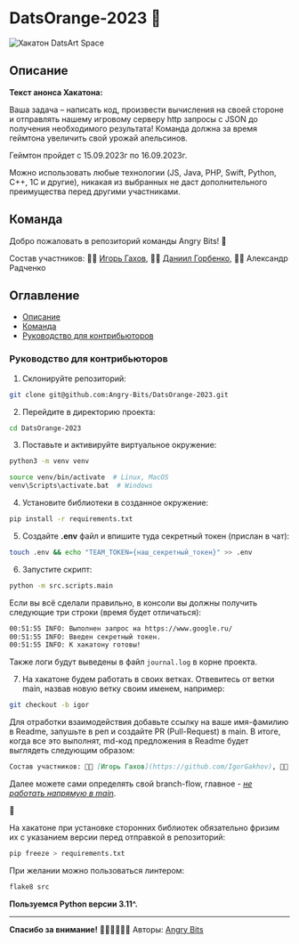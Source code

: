 # DatsOrange-2023 🍊

<image src="docs/datsorange_hackaton_banner.jpg" alt="Хакатон DatsArt Space">

## Описание

**Текст анонса Хакатона:**

Ваша задача – написать код, произвести вычисления на своей стороне и отправлять нашему игровому серверу http запросы с JSON до получения необходимого результата! Команда должна за время геймтона увеличить свой урожай апельсинов.

Геймтон пройдет с 15.09.2023г по 16.09.2023г.

Можно использовать любые технологии (JS, Java, PHP, Swift, Python, C++, 1C и другие), никакая из выбранных не даст дополнительного преимущества перед другими участниками.

## Команда
Добро пожаловать в репозиторий команды Angry Bits! 👋

Состав участников: 👨‍💻 [Игорь Гахов](https://github.com/IgorGakhov), 👨‍💻 [Даниил Горбенко](https://t.me/daniil_gorbenko), 👨‍💻 Александр Радченко

## Оглавление
* [Описание](#описание)
* [Команда](#команда)
* [Руководство для контрибьюторов](#руководство-для-контрибьюторов)
<!--
* [Задачи Хакатона](#задачи-хакатона)

___

## Задачи Хакатона

Цель: ...

Больше информации на: ...
-->

### Руководство для контрибьюторов

1. Склонируйте репозиторий:
```Bash
git clone git@github.com:Angry-Bits/DatsOrange-2023.git
```

2. Перейдите в директорию проекта:
```Bash
cd DatsOrange-2023
```

3. Поставьте и активируйте виртуальное окружение:
```Bash
python3 -m venv venv
```

```Bash
source venv/bin/activate  # Linux, MacOS
venv\Scripts\activate.bat  # Windows
```

4. Установите библиотеки в созданное окружение:
```Bash
pip install -r requirements.txt
```

5. Создайте **.env** файл и впишите туда секретный токен (прислан в чат):
```Bash
touch .env && echo "TEAM_TOKEN={наш_секретный_токен}" >> .env
```

6. Запустите скрипт:
```Bash
python -m src.scripts.main
```

Если вы всё сделали правильно, в консоли вы должны получить следующие три строки (время будет отличаться):
```Bash
00:51:55 INFO: Выполнен запрос на https://www.google.ru/
00:51:55 INFO: Введен секретный токен.
00:51:55 INFO: К хакатону готовы!
```

Также логи будут выведены в файл ```journal.log``` в корне проекта.

7. На хакатоне будем работать в своих ветках. Отвевитесь от ветки main, назвав новую ветку своим именем, например:
```Bash
git checkout -b igor
```

Для отработки взаимодействия добавьте ссылку на ваше имя-фамилию в Readme, запушьте в реп и создайте PR (Pull-Request) в main. В итоге, когда все это выполнят, md-код предложения в Readme будет выглядеть следующим образом:
```Markdown
Состав участников: 👨‍💻 [Игорь Гахов](https://github.com/IgorGakhov), 👨‍💻 [Даниил Горбенко](https://github.com/daniilgorbenko), 👨‍💻 [Александр Радченко](https://github.com/Karkyn1)
```

Далее можете сами определять свой branch-flow, главное - <u>*не работать напрямую в main*</u>.

🏁

На хакатоне при установке сторонних библиотек обязательно фризим их с указанием версии перед отправкой в репозиторий:
```Bash
pip freeze > requirements.txt
```

При желании можно пользоваться линтером:
```Bash
flake8 src
```

**Пользуемся Python версии 3.11^.**

___

**Спасибо за внимание!**
👨‍💻👨‍💻👨‍💻 Авторы: [Angry Bits](#команда)
